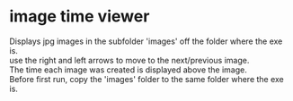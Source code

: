 # image time viewer
Displays jpg images in the subfolder 'images' off the folder where the exe is.  
use the right and left arrows to move to the next/previous image.  
The time each image was created is displayed above the image.  
Before first run, copy the 'images' folder to the same folder where the exe is.